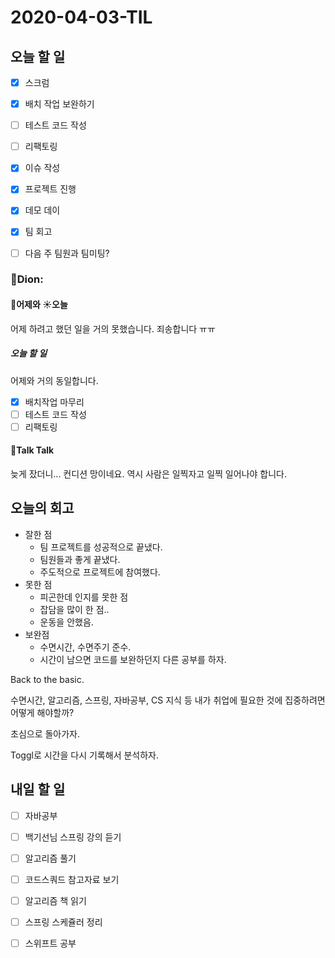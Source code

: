 # 2020-04-03-TIL

## 오늘 할 일

- [x] 스크럼
- [x] 배치 작업 보완하기
- [ ] 테스트 코드 작성
- [ ] 리팩토링
- [x] 이슈 작성
- [x] 프로젝트 진행
- [x] 데모 데이
- [x] 팀 회고

- [ ] 다음 주 팀원과 팀미팅?

### 🎒Dion:

#### 🌝어제와 ☀️오늘

어제 하려고 했던 일을 거의 못했습니다. 죄송합니다 ㅠㅠ

##### 오늘 할 일

어제와 거의 동일합니다.

- [x] 배치작업 마무리
- [ ] 테스트 코드 작성
- [ ] 리팩토링

#### 📢Talk Talk

늦게 잤더니... 컨디션 망이네요. 역시 사람은 일찍자고 일찍 일어나야 합니다.

## 오늘의 회고

- 잘한 점
  - 팀 프로젝트를 성공적으로 끝냈다.
  - 팀원들과 좋게 끝냈다.
  - 주도적으로 프로젝트에 참여했다.
- 못한 점
  - 피곤한데 인지를 못한 점
  - 잡담을 많이 한 점..
  - 운동을 안했음.
- 보완점
  - 수면시간, 수면주기 준수.
  - 시간이 남으면 코드를 보완하던지 다른 공부를 하자.

Back to the basic.

수면시간, 알고리즘, 스프링, 자바공부, CS 지식 등 내가 취업에 필요한 것에 집중하려면 어떻게 해야할까?

초심으로 돌아가자.

Toggl로 시간을 다시 기록해서 분석하자.

## 내일 할 일

- [ ] 자바공부
- [ ] 백기선님 스프링 강의 듣기
- [ ] 알고리즘 풀기
- [ ] 코드스쿼드 참고자료 보기
- [ ] 알고리즘 책 읽기
- [ ] 스프링 스케쥴러 정리
- [ ] 스위프트 공부

